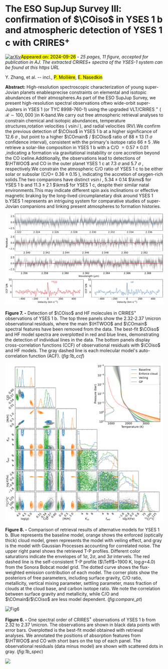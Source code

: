 <div class="macros" style="visibility:hidden;">
$\newcommand{\ensuremath}{}$
$\newcommand{\xspace}{}$
$\newcommand{\object}[1]{\texttt{#1}}$
$\newcommand{\farcs}{{.}''}$
$\newcommand{\farcm}{{.}'}$
$\newcommand{\arcsec}{''}$
$\newcommand{\arcmin}{'}$
$\newcommand{\ion}[2]{#1#2}$
$\newcommand{\textsc}[1]{\textrm{#1}}$
$\newcommand{\hl}[1]{\textrm{#1}}$
$\newcommand{\footnote}[1]{}$
$\newcommand$
$\newcommand$
$\newcommand{\vdag}{(v)^\dagger}$
$\newcommand{\COiso}{^{13}\textrm{CO}}$
$\newcommand{\COmain}{^{12}\textrm{CO}}$
$\newcommand{\HTWOO}{H_{2}\textrm{O}}$
$\newcommand{\COTWO}{CO_{2}}$
$\newcommand{\methane}{CH_{4}}$
$\newcommand{\ammonia}{NH_{3}}$
$\newcommand{\enstatite}{MgSiO_{3}}$
$\newcommand{\Mjup}{M_\mathrm{Jup}}$
$\newcommand{\Rjup}{R_\mathrm{Jup}}$
$\newcommand{\Msun}{M_\odot}$
$\newcommand{\Teff}{T_\mathrm{eff}}$
$\newcommand{\kms}{km s^{-1}}$
$\newcommand{\rnote}[1]{{\textbf{\color{red}#1}}}$
$\newcommand{\leiden}{Leiden Observatory, Leiden University, P.O. Box 9513, 2300 RA, Leiden, The Netherlands}$
$\newcommand{\caltech}{Department of Astronomy, California Institute of Technology, Pasadena, CA 91125, USA}$
$\newcommand{\gps}{Division of Geological \& Planetary Sciences, California Institute of Technology, Pasadena, CA 91125, USA}$
$\newcommand{\warwick}{Department of Physics, University of Warwick, Coventry CV4 7AL, UK}$
$\newcommand{\warwicks}{Centre for Exoplanets and Habitability, University of Warwick, Gibbet Hill Road, Coventry CV4 7AL, UK}$
$\newcommand{\ipac}{IPAC, Mail Code 100-22, Caltech, 1200 E. California Boulevard, Pasadena, CA 91125, USA}$
$\newcommand{\mpia}{Max-Planck-Institut für Astronomie, Königstuhl 17, 69117 Heidelberg, Germany}$
$\newcommand{\granada}{Instituto de Astrof{í}sica de Andaluc{í}a (IAA-CSIC), Glorieta de la Astronom{í}a s/n, 18008 Granada, Spain}$
$\newcommand{\galway}{School of Natural Sciences, Center for Astronomy, University of Galway, Galway, H91 CF50, Ireland}$
$\newcommand{\carnegiew}{Earth and Planets Laboratory, Carnegie Institution for Science, Washington, DC, 20015}$</div>



<div id="title">

# The ESO SupJup Survey III: confirmation of $\COiso$ in YSES 1 b and atmospheric detection of YSES 1 c with CRIRES$^+$

</div>
<div id="comments">

[![arXiv](https://img.shields.io/badge/arXiv-2409.16660-b31b1b.svg)](https://arxiv.org/abs/2409.16660)<mark>Appeared on: 2024-09-26</mark> -  _25 pages, 11 figure, accepted for publication in AJ. The extracted CRIRES+ spectra of the YSES-1 system can be found at this https URL_

</div>
<div id="authors">

Y. Zhang, et al. -- incl., <mark>P. Mollière</mark>, <mark>E. Nasedkin</mark>

</div>
<div id="abstract">

**Abstract:** High-resolution spectroscopic characterization of young super-Jovian planets enablesprecise constraints on elemental and isotopic abundances of their atmospheres.As part of the ESO SupJup Survey, we present high-resolution spectral observations oftwo wide-orbit super-Jupiters in YSES 1 (or TYC 8998-760-1) using the upgraded VLT/CRIRES $^+$ ( $\mathcal{R}\sim 100,000$ )in K-band.We carry out free atmospheric retrieval analyses to constrain chemical and isotopic abundances, temperature structures,rotation velocities ( $v\sin i$ ), and radial velocities (RV).We confirm the previous detection of $\COiso$ in YSES 1 b at a higher significance of 12.6 $\sigma$ , but point to a higher $\COmain$ / $\COiso$ ratio of $88\pm 13$ (1 $\sigma$ confidence interval), consistent with the primary's isotope ratio $66 \pm 5$ .We retrieve a solar-like composition in YSES 1 b with a C/O $=0.57 \pm 0.01$ ,indicating a formation via gravitational instability or core accretion beyond the CO iceline.Additionally, the observations lead to detections of $\HTWOO$ and CO in the outer planet YSES 1 c at 7.3 $\sigma$ and 5.7 $\sigma$ , respectively.We constrain the atmospheric C/O ratio of YSES 1 c to be either solar or subsolar (C/O= $0.36 \pm 0.15$ ), indicating the accretion of oxygen-rich solids.The two companions have distinct $v\sin i$ , $5.34 \pm 0.14$ $\kms$ for YSES 1 b and $11.3 \pm 2.1$ $\kms$ for YSES 1 c, despite their similar natal environments.This may indicate different spin axis inclinations or effective magnetic braking by the long-lived circumplanetary disk around YSES 1 b.YSES 1 represents an intriguing system for comparative studies of super-Jovian companions and linking present atmospheres to formation histories.

</div>

<div id="div_fig1">

<img src="tmp_2409.16660/figures/yses1b_res_ccf_CO_HF.png" alt="Fig7" width="100%"/>

**Figure 7. -** Detection of $\COiso$ and HF molecules in CRIRES$^+$ observations of YSES 1 b.
      The top three panels show the 2.32-2.37 \micron observational residuals, where the main $\HTWOO$ and $\COmain$ spectral features have been removed from the data.
      The best-fit $\COiso$ and HF model spectra are overplotted in red and blue lines, demonstrating the detection of individual lines in the data.
      The bottom panels display cross-correlation functions (CCF) of observational residuals with $\COiso$ and HF models.
      The gray dashed line is each molecular model's auto-correlation function (ACF).
     (*fig:1b_ccf*)

</div>
<div id="div_fig2">

<img src="tmp_2409.16660/figures/compare_corner_pt.png" alt="Fig8" width="100%"/>

**Figure 8. -** Comparison of retrieval results of alternative models for YSES 1 b.
    Blue represents the baseline model, orange shows the enforced (optically thick) cloud model, green represents the model with veiling effect, and gray is the model with Gaussian Processes accounting for correlated noise.
    The upper right panel shows the retrieved T-P profiles. Different color saturations indicate the envelopes of
    1$\sigma$, 2$\sigma$, and 3$\sigma$ intervels. The red dashed line is the self-consistent T-P profile ($\Teff$=1900 K, $\log g$=4.0)
    from the Sonora Bobcat model grid. The dotted curve shows the flux-weighted emission contribution of each model.
    The corner plots show the posteriors of free parameters, including surface gravity, C/O ratio,
    metallicity, vertical mixing parameter, settling parameter, mass fraction of clouds at the cloud base, and carbon isotope ratio.
    We note the correlation between surface gravity and metallicity, while C/O and $\COmain$/$\COiso$ are less model dependent.
     (*fig:compare_pt*)

</div>
<div id="div_fig3">

<img src="tmp_2409.16660/figures/yses1b_bestfit_spec.png" alt="Fig6" width="100%"/>

**Figure 6. -** One spectral order of CRIRES$^+$ observations of YSES 1 b from 2.32 to 2.37 \micron.
    The observations are shown in black data points with error bars. Overplotted is the best-fit model
    obtained with retrieval analyses.
    We annotated the positions of absorption features from $\HTWOO$ and CO with short bars on the top of each panel.
    The observational residuals (data minus model) are shown with scattered dots in gray.
     (*fig:1b_spec*)

</div><div id="qrcode"><img src=https://api.qrserver.com/v1/create-qr-code/?size=100x100&data="https://arxiv.org/abs/2409.16660"></div>